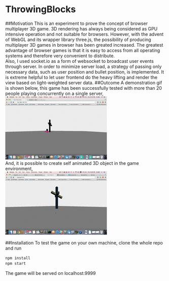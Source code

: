 # ThrowingBlocks
##Motivation
This is an experiment to prove the concept of browser multiplayer 3D game. 3D rendering has always being considered as GPU intensive operation and not suitable for browsers. However, with the advent of WebGL and its wrapper library three.js, the possibility of producing multiplayer 3D games in browser has been greated increased. The greatest advantage of browser games is that it is easy to access from all operating systems and therefore very convenient to distribute.  
Also, I used socket.io as a form of websocket to broadcast user events through server. In order to minimize server load, a strategy of passing only necessary data, such as user position and bullet position, is implemented. It is extreme helpful to let user frontend do the heavy lifting and render the view based on light-weighted server data.
##Outcome
A demonstration gif is shown below, this game has been successfully tested with more than 20 people playing concurrently on a single server,  
![alt text](https://github.com/bosonX/ThrowingBlocks/raw/master/img/throw.gif "Throw")  
And, it is possible to create self animated 3D object in the game environment,  
![alt text](https://github.com/bosonX/ThrowingBlocks/raw/master/img/animate.gif "Animate")  

##Installation
To test the game on your own machine, clone the whole repo and run
```javascript
npm install
npm start
```
The game will be served on localhost:9999

